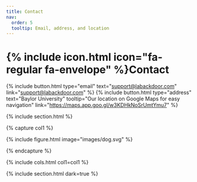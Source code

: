 ```yaml
---
title: Contact
nav:
  order: 5
  tooltip: Email, address, and location
---
```


# {% include icon.html icon="fa-regular fa-envelope" %}Contact

{%
  include button.html
  type="email"
  text="support@labackdoor.com"
  link="support@labackdoor.com"
%}
{%
  include button.html
  type="address"
  text="Baylor University"
  tooltip="Our location on Google Maps for easy navigation"
  link="https://maps.app.goo.gl/w3KDHkNoSrUmtYmu7"
%}

{% include section.html %}

{% capture col1 %}

{%
  include figure.html
  image="images/dog.svg"
%}

{% endcapture %}

{% include cols.html col1=col1 %}

{% include section.html dark=true %}


